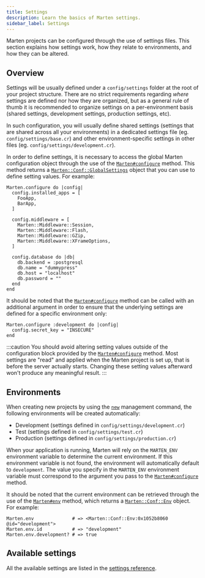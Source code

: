 ```yaml
---
title: Settings
description: Learn the basics of Marten settings.
sidebar_label: Settings
---
```


Marten projects can be configured through the use of settings files. This section explains how settings work, how they relate to environments, and how they can be altered.

## Overview

Settings will be usually defined under a `config/settings` folder at the root of your project structure. There are no strict requirements regarding _where_ settings are defined nor how they are organized, but as a general rule of thumb it is recommended to organize settings on a per-environment basis (shared settings, development settings, production settings, etc).

In such configuration, you will usually define shared settings (settings that are shared across all your environments) in a dedicated settings file (eg. `config/settings/base.cr`) and other environment-specific settings in other files (eg. `config/settings/development.cr`).

In order to define settings, it is necessary to access the global Marten configuration object through the use of the [`Marten#configure`](pathname:///api/Marten.html#configure(env%3ANil|String|Symbol%3Dnil%2C%26)-class-method) method. This method returns a [`Marten::Conf::GlobalSettings`](pathname:///api/Marten/Conf/GlobalSettings.html) object that you can use to define setting values. For example:

```crystal
Marten.configure do |config|
  config.installed_apps = [
    FooApp,
    BarApp,
  ]

  config.middleware = [
    Marten::Middleware::Session,
    Marten::Middleware::Flash,
    Marten::Middleware::GZip,
    Marten::Middleware::XFrameOptions,
  ]

  config.database do |db|
    db.backend = :postgresql
    db.name = "dummypress"
    db.host = "localhost"
    db.password = ""
  end
end
```

It should be noted that the [`Marten#configure`](pathname:///api/Marten.html#configure(env%3ANil|String|Symbol%3Dnil%2C%26)-class-method) method can be called with an additional argument in order to ensure that the underlying settings are defined for a specific environment only:

```crystal
Marten.configure :development do |config|
  config.secret_key = "INSECURE"
end
```

:::caution
You should avoid altering setting values outside of the configuration block provided by the [`Marten#configure`](pathname:///api/Marten.html#configure(env%3ANil|String|Symbol%3Dnil%2C%26)-class-method) method. Most settings are "read" and applied when the Marten project is set up, that is before the server actually starts. Changing these setting values afterward won't produce any meaningful result.
:::

## Environments

When creating new projects by using the [`new`](./reference/management-commands#new) management command, the following environments will be created automatically:

* Development (settings defined in `config/settings/development.cr`)
* Test (settings defined in `config/settings/test.cr`)
* Production (settings defined in `config/settings/production.cr`)

When your application is running, Marten will rely on the `MARTEN_ENV` environment variable to determine the current environment. If this environment variable is not found, the environment will automatically default to `development`. The value you specify in the `MARTEN_ENV` environment variable must correspond to the argument you pass to the [`Marten#configure`](pathname:///api/Marten.html#configure(env%3ANil|String|Symbol%3Dnil%2C%26)-class-method) method.

It should be noted that the current environment can be retrieved through the use of the [`Marten#env`](pathname:///api/Marten.html#env-class-method) method, which returns a [`Marten::Conf::Env`](pathname:///api/Marten/Conf/Env.html) object. For example:

```crystal
Marten.env              # => <Marten::Conf::Env:0x1052b8060 @id="development">
Marten.env.id           # => "development"
Marten.env.development? # => true
```

## Available settings

All the available settings are listed in the [settings reference](./reference/settings).
